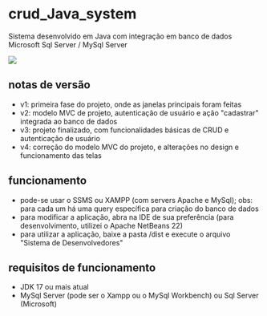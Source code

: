 # crud_Java_system
Sistema desenvolvido em Java com integração em banco de dados Microsoft Sql Server / MySql Server

<img src="http://img.shields.io/static/v1?label=STATUS&message=CONCLUIDO&color=RED&style=for-the-badge"/>

## notas de versão
- v1: primeira fase do projeto, onde as janelas principais foram feitas
- v2: modelo MVC de projeto, autenticação de usuário e ação "cadastrar" integrada ao banco de dados
- v3: projeto finalizado, com funcionalidades básicas de CRUD e autenticação de usuário
- v4: correção do modelo MVC do projeto, e alterações no design e funcionamento das telas

## funcionamento
- pode-se usar o SSMS ou XAMPP (com servers Apache e MySql); obs: para cada um há uma query específica para criação do banco de dados
- para modificar a aplicação, abra na IDE de sua preferência (para desenvolvimento, utilizei o Apache NetBeans 22)
- para utilizar a aplicação, baixe a pasta /dist e execute o arquivo "Sistema de Desenvolvedores"

## requisitos de funcionamento
- JDK 17 ou mais atual
- MySql Server (pode ser o Xampp ou o MySql Workbench) ou Sql Server (Microsoft)
